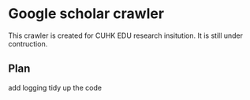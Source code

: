 # Google scholar crawler

This crawler is created for CUHK EDU research insitution. It is still under contruction.

## Plan
add logging
tidy up the code
